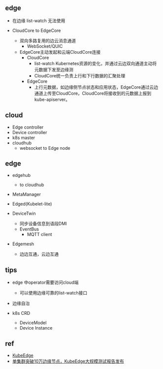 

## edge

+ 在边缘 list-watch 无法使用

+ CloudCore to EdgeCore
    + 双向多路复用的边云消息通道
        + WebSocket/QUIC
    + EdgeCore主动发起和云端CloudCore连接
        + CloudCore 
            + list-watch Kubernetes资源的变化，并通过云边双向通道主动将元数据下发至边缘测
            + CloudCore统一负责上行和下行数据的汇聚处理
        + EdgeCore
            + 上行元数据，如边缘侧节点状态和应用状态，EdgeCore通过云边通道上传至CloudCore，CloudCore将接收到的元数据上报到kube-apiserver。

## cloud

+ Edge controller
+ Device controller
+ k8s master
+ cloudhub
    + websocket to Edge node

## edge

+ edgehub
    + to cloudhub

+ MetaManager

+ Edged(Kubelet-lite)

+ DeviceTwin
    + 同步设备信息到语段DMI
    + EventBus
        + MQTT client

+ Edgemesh
    + 边边互通，云边互通


## tips

+ edge 中operator需要访问cloud端
    + 可以使用边缘可靠的list-watch接口

+ 边缘自治

+ k8s CRD
    + DeviceModel
    + Device Instance

## ref
+ [KubeEdge](https://space.bilibili.com/448816706/)
+ [单集群突破10万边缘节点，KubeEdge大规模测试报告发布](https://v1-10.docs.kubeedge.io/zh/blog/scalability-test-report/)